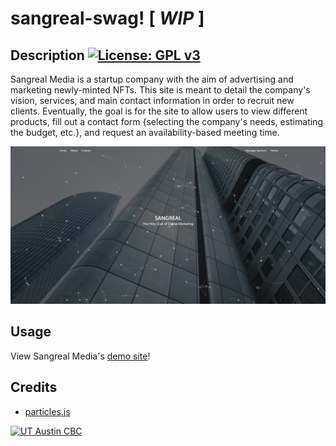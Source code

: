 # sangreal-swag! [<i> WIP </i>]

## Description [![License: GPL v3](https://img.shields.io/badge/License-GPLv3-blue.svg?style=flat-square)](https://www.gnu.org/licenses/gpl-3.0)

  Sangreal Media is a startup company with the aim of advertising and marketing newly-minted NFTs. This site is meant to detail the company's vision, services, and main contact information in order to recruit new clients. Eventually, the goal is for the site to allow users to view different products, fill out a contact form {selecting the company's needs, estimating the budget, etc.}, and request an availability-based meeting time.

  ![Site preview](./preview.png)


## Usage 

View Sangreal Media's [demo site](https://kierstenv.github.io/sangreal-swag/)!

## Credits 

- [particles.js](https://vincentgarreau.com/particles.js/)

[![UT Austin CBC](https://img.shields.io/badge/-UT%20Austin%20CBC-orange?style=flat-square)](https://techbootcamps.utexas.edu/coding//)